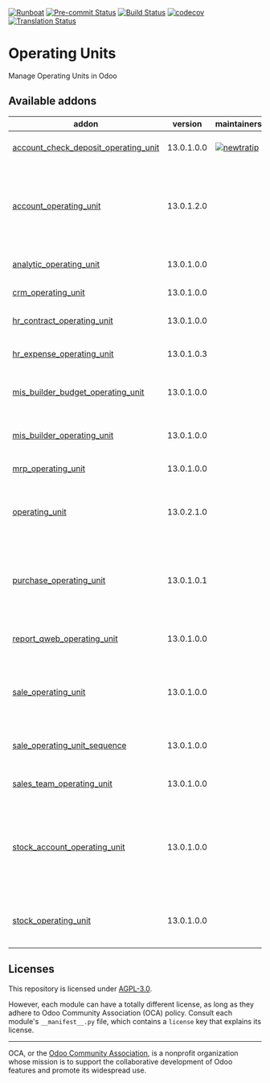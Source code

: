 
[![Runboat](https://img.shields.io/badge/runboat-Try%20me-875A7B.png)](https://runboat.odoo-community.org/builds?repo=OCA/operating-unit&target_branch=13.0)
[![Pre-commit Status](https://github.com/OCA/operating-unit/actions/workflows/pre-commit.yml/badge.svg?branch=13.0)](https://github.com/OCA/operating-unit/actions/workflows/pre-commit.yml?query=branch%3A13.0)
[![Build Status](https://github.com/OCA/operating-unit/actions/workflows/test.yml/badge.svg?branch=13.0)](https://github.com/OCA/operating-unit/actions/workflows/test.yml?query=branch%3A13.0)
[![codecov](https://codecov.io/gh/OCA/operating-unit/branch/13.0/graph/badge.svg)](https://codecov.io/gh/OCA/operating-unit)
[![Translation Status](https://translation.odoo-community.org/widgets/operating-unit-13-0/-/svg-badge.svg)](https://translation.odoo-community.org/engage/operating-unit-13-0/?utm_source=widget)

<!-- /!\ do not modify above this line -->

# Operating Units

Manage Operating Units in Odoo

<!-- /!\ do not modify below this line -->

<!-- prettier-ignore-start -->

[//]: # (addons)

Available addons
----------------
addon | version | maintainers | summary
--- | --- | --- | ---
[account_check_deposit_operating_unit](account_check_deposit_operating_unit/) | 13.0.1.0.0 | [![newtratip](https://github.com/newtratip.png?size=30px)](https://github.com/newtratip) | Operating Unit in Check Deposit
[account_operating_unit](account_operating_unit/) | 13.0.1.2.0 |  | Introduces Operating Unit (OU) in invoices and Accounting Entries with clearing account
[analytic_operating_unit](analytic_operating_unit/) | 13.0.1.0.0 |  | Analytic Operating Unit
[crm_operating_unit](crm_operating_unit/) | 13.0.1.0.0 |  | Operating Unit in CRM
[hr_contract_operating_unit](hr_contract_operating_unit/) | 13.0.1.0.0 |  | HR Contract Operating Unit
[hr_expense_operating_unit](hr_expense_operating_unit/) | 13.0.1.0.3 |  | HR Expense Operating Unit
[mis_builder_budget_operating_unit](mis_builder_budget_operating_unit/) | 13.0.1.0.0 |  | MIS Builder Budget with Operating Unit
[mis_builder_operating_unit](mis_builder_operating_unit/) | 13.0.1.0.0 |  | MIS Builder with Operating Unit
[mrp_operating_unit](mrp_operating_unit/) | 13.0.1.0.0 |  | Operating Unit in MRP
[operating_unit](operating_unit/) | 13.0.2.1.0 |  | An operating unit (OU) is an organizational entity part of a company
[purchase_operating_unit](purchase_operating_unit/) | 13.0.1.0.1 |  | Adds the concecpt of operating unit (OU) in purchase order management
[report_qweb_operating_unit](report_qweb_operating_unit/) | 13.0.1.0.0 |  | Qweb Report With Operating Unit
[sale_operating_unit](sale_operating_unit/) | 13.0.1.0.0 |  | An operating unit (OU) is an organizational entity part of a company
[sale_operating_unit_sequence](sale_operating_unit_sequence/) | 13.0.1.0.0 |  | Sale Order Sequence by Operating Unit
[sales_team_operating_unit](sales_team_operating_unit/) | 13.0.1.0.0 |  | Sales Team Operating Unit
[stock_account_operating_unit](stock_account_operating_unit/) | 13.0.1.0.0 |  | Create journal entries in moves between internal locations with different operating units.
[stock_operating_unit](stock_operating_unit/) | 13.0.1.0.0 |  | Adds the concept of operating unit (OU) in stock management

[//]: # (end addons)

<!-- prettier-ignore-end -->

## Licenses

This repository is licensed under [AGPL-3.0](LICENSE).

However, each module can have a totally different license, as long as they adhere to Odoo Community Association (OCA)
policy. Consult each module's `__manifest__.py` file, which contains a `license` key
that explains its license.

----
OCA, or the [Odoo Community Association](http://odoo-community.org/), is a nonprofit
organization whose mission is to support the collaborative development of Odoo features
and promote its widespread use.
